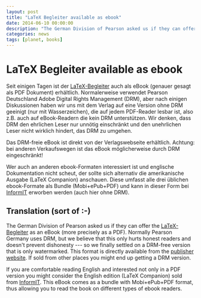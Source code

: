 ```yaml
---
layout: post
title: "LaTeX Begleiter available as ebook"
date: 2014-06-10 00:00:00
description: "The German Division of Pearson asked us if they can offer the LaTeX-Begleiter as an eBook (more precisely as a PDF)."
categories: news
tags: [planet, books]
---
```


# LaTeX Begleiter available as ebook

Seit einigen Tagen ist der [LaTeX-Begleiter](http://www.amazon.de/gp/product/386894088X/ref=as_li_tf_tl?ie=UTF8&camp=1638&creative=6742&creativeASIN=386894088X&linkCode=as2&tag=wwwlatexproje-21) auch als eBook (genauer gesagt als PDF Dokument) erhältlich. Normalerweise verwendet Pearson Deutschland Adobe Digital Rights Management (DRM), aber nach einigen Diskussionen haben wir uns mit dem Verlag auf eine Version ohne DRM geeinigt (nur mit Wasserzeichen), die auf jedem PDF-Reader lesbar ist, also z.B. auch auf eBook-Readern die kein DRM unterstützen. Wir denken, dass DRM den ehrlichen Leser nur unnötig einschränkt und den unehrlichen Leser nicht wirklich hindert, das DRM zu umgehen.

Das DRM-freie eBook ist direkt von der Verlagswebseite erhältlich. Achtung: bei anderen Verkaufswegen ist das eBook möglicherweise durch DRM eingeschränkt!

Wer auch an anderen ebook-Formaten interessiert ist und englische Dokumentation nicht scheut, der sollte sich alternativ die amerikanische Ausgabe (LaTeX Companion) anschauen. Diese umfasst alle drei üblichen ebook-Formate als Bundle (Mobi+ePub+PDF) und kann in dieser Form bei
[InformIT](http://click.linksynergy.com/fs-bin/click?id=g/Y5ZYi0Q7I&subid=&offerid=163217.1&type=10&tmpid=12438&RD_PARM1=http%253A%252F%252Fwww.informit.com%252Fstore%252Flatex-companion-9780201362992) erworben werden (auch hier ohne DRM).

## Translation (sort of :-)

The German Division of Pearson asked us if they can offer the [LaTeX-Begleiter](http://www.amazon.de/gp/product/386894088X/ref=as_li_tf_tl?ie=UTF8&camp=1638&creative=6742&creativeASIN=386894088X&linkCode=as2&tag=wwwlatexproje-21) as an eBook (more precisely as a PDF). Normally Pearson Germany uses DRM, but we believe that this only hurts honest readers and doesn't prevent dishonesty --- so we finally settled on a DRM-free version that is only watermarked. This format is directly available from the [publisher website](http://ebooks.pearson-studium.de/der-latex-begleiter_1.html). If sold from other places you might end up getting a DRM version.

If you are comfortable reading English and interested not only in a PDF version you might consider the English edition (LaTeX Companion) sold from [InformIT](http://click.linksynergy.com/fs-bin/click?id=g/Y5ZYi0Q7I&subid=&offerid=163217.1&type=10&tmpid=12438&RD_PARM1=http%253A%252F%252Fwww.informit.com%252Fstore%252Flatex-companion-9780201362992). This eBook comes as a bundle with Mobi+ePub+PDF format, thus allowing you to read the book on different types of ebook readers.
